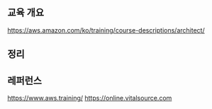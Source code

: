 ## 교육 개요
https://aws.amazon.com/ko/training/course-descriptions/architect/

## 정리

## 레퍼런스
https://www.aws.training/
https://online.vitalsource.com